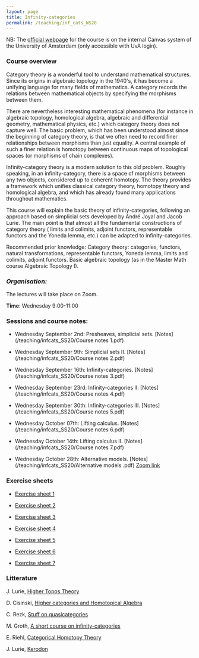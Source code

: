 ```yaml
---
layout: page
title: Infinity-categories
permalink: /teaching/inf_cats_WS20
---
```


NB: The [official webpage](https://canvas.uva.nl/courses/19952) for the course is on the internal Canvas system of the University of Amsterdam (only accessible with UvA login).

### Course overview

Category theory is a wonderful tool to understand mathematical structures. Since its origins in algebraic topology in the 1940's, it has become a unifying language for many fields of mathematics. A category records the relations between mathematical objects by specifying the morphisms between them.

There are nevertheless interesting mathematical phenomena (for instance in algebraic topology, homological algebra, algebraic and differential geometry, mathematical physics, etc.) which category theory does not capture well. The basic problem, which has been understood almost since the beginning of category theory, is that we often need to record finer relationships between morphisms than just equality. A central example of such a finer relation is homotopy between continuous maps of topological spaces (or morphisms of chain complexes).

Infinity-category theory is a modern solution to this old problem. Roughly speaking, in an infinity-category, there is a space of morphisms between any two objects, considered up to coherent homotopy. The theory provides a framework which unifies classical category theory, homotopy theory and homological algebra, and which has already found many applications throughout mathematics.

This course will explain the basic theory of infinity-categories, following an approach based on simplicial sets developed by André Joyal and Jacob Lurie. The main point is that almost all the fundamental constructions of category theory ( limits and colimits, adjoint functors, representable functors and the Yoneda lemma, etc.) can be adapted to infinity-categories.

Recommended prior knowledge: Category theory: categories, functors, natural transformations, representable functors, Yoneda lemma, limits and colimits, adjoint functors. Basic algebraic topology (as in the Master Math course Algebraic Topology I).

### _Organisation:_

The lectures will take place on Zoom.

**Time**: Wednesday 9:00-11:00

### Sessions and course notes:

- Wednesday September 2nd: Presheaves, simplicial sets. [Notes](/teaching/infcats_SS20/Course notes 1.pdf)

- Wednesday September 9th: Simplicial sets II. [Notes](/teaching/infcats_SS20/Course notes 2.pdf) 

- Wednesday September 16th: Infinity-categories. [Notes](/teaching/infcats_SS20/Course notes 3.pdf) 

- Wednesday September 23rd: Infinity-categories II. [Notes](/teaching/infcats_SS20/Course notes 4.pdf)

- Wednesday September 30th: Infinity-categories III.
[Notes](/teaching/infcats_SS20/Course notes 5.pdf) 

- Wednesday October 07th: Lifting calculus. [Notes](/teaching/infcats_SS20/Course notes 6.pdf) 

- Wednesday October 14th: Lifting calculus II. [Notes](/teaching/infcats_SS20/Course notes 7.pdf)

- Wednesday October 28th: Alternative models. [Notes](/teaching/infcats_SS20/Alternative models .pdf) [Zoom link](https://uva-live.zoom.us/j/93152160728)

### Exercise sheets

- [Exercise sheet 1](/teaching/infcats_SS20/exercise_sheet_1.pdf)

- [Exercise sheet 2](/teaching/infcats_SS20/exercise_sheet_2.pdf)

- [Exercise sheet 3](/teaching/infcats_SS20/exercise_sheet_3.pdf)

- [Exercise sheet 4](/teaching/infcats_SS20/exercise_sheet_4.pdf)

- [Exercise sheet 5](/teaching/infcats_SS20/exercise_sheet_5.pdf)

- [Exercise sheet 6](/teaching/infcats_SS20/exercise_sheet_6.pdf)

- [Exercise sheet 7](/teaching/infcats_SS20/exercise_sheet_7.pdf)


### Litterature 

J. Lurie, [Higher Topos Theory](http://people.math.harvard.edu/~lurie/papers/highertopoi.pdf)

D. Cisinski, [Higher categories and Homotopical Algebra](http://www.mathematik.uni-regensburg.de/cisinski/CatLR.pdf)

C. Rezk, [Stuff on quasicategories](https://faculty.math.illinois.edu/~rezk/quasicats.pdf)

M. Groth, [A short course on infinity-categories](https://arxiv.org/pdf/1007.2925.pdf)

E. Riehl, [Categorical Homotopy Theory](https://www.cambridge.org/core/books/categorical-homotopy-theory/556C7A200B521E61466BB7763C49DDA4)

J. Lurie, [Kerodon](https://kerodon.net/tag/0000)


